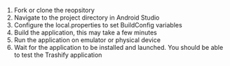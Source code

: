 1. Fork or clone the reopsitory
2. Navigate to the project directory in Android Studio
3. Configure the local.properties to set BuildConfig variables
4. Build the application, this may take a few minutes
5. Run the application on emulator or physical device
6. Wait for the application to be installed and launched. You should be able to test the Trashify application
